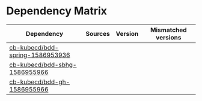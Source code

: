 # Dependency Matrix

Dependency | Sources | Version | Mismatched versions
---------- | ------- | ------- | -------------------
[cb-kubecd/bdd-spring-1586953936](https://github.com/cb-kubecd/bdd-spring-1586953936.git) |  | []() | 
[cb-kubecd/bdd-sbhg-1586955966](https://github.com/cb-kubecd/bdd-sbhg-1586955966.git) |  | []() | 
[cb-kubecd/bdd-gh-1586955966](https://github.com/cb-kubecd/bdd-gh-1586955966.git) |  | []() | 
